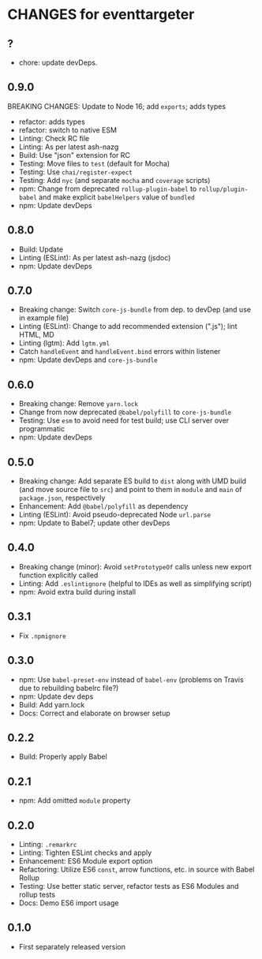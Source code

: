 # CHANGES for eventtargeter

## ?

- chore: update devDeps.

## 0.9.0

BREAKING CHANGES:
Update to Node 16; add `exports`; adds types

- refactor: adds types
- refactor: switch to native ESM
- Linting: Check RC file
- Linting: As per latest ash-nazg
- Build: Use "json" extension for RC
- Testing: Move files to `test` (default for Mocha)
- Testing: Use `chai/register-expect`
- Testing: Add `nyc` (and separate `mocha` and `coverage` scripts)
- npm: Change from deprecated `rollup-plugin-babel` to `rollup/plugin-babel`
    and make explicit `babelHelpers` value of `bundled`
- npm: Update devDeps

## 0.8.0

- Build: Update
- Linting (ESLint): As per latest ash-nazg (jsdoc)
- npm: Update devDeps

## 0.7.0

- Breaking change: Switch `core-js-bundle` from dep. to devDep (and use
    in example file)
- Linting (ESLint): Change to add recommended extension (".js"); lint HTML, MD
- Linting (lgtm): Add `lgtm.yml`
- Catch `handleEvent` and `handleEvent.bind` errors within listener
- npm: Update devDeps and `core-js-bundle`

## 0.6.0

- Breaking change: Remove `yarn.lock`
- Change from now deprecated `@babel/polyfill` to `core-js-bundle`
- Testing: Use `esm` to avoid need for test build; use CLI server over
    programmatic
- npm: Update devDeps

## 0.5.0

- Breaking change: Add separate ES build to `dist` along with UMD build
    (and move source file to `src`) and point to them in `module` and
    `main` of `package.json`, respectively
- Enhancement: Add `@babel/polyfill` as dependency
- Linting (ESLint): Avoid pseudo-deprecated Node `url.parse`
- npm: Update to Babel7; update other devDeps

## 0.4.0

- Breaking change (minor): Avoid `setPrototypeOf` calls unless new export
    function explicitly called
- Linting: Add `.eslintignore` (helpful to IDEs as well as simplifying script)
- npm: Avoid extra build during install

## 0.3.1

- Fix `.npmignore`

## 0.3.0

- npm: Use `babel-preset-env` instead of `babel-env` (problems on Travis
    due to rebuilding babelrc file?)
- npm: Update dev deps
- Build: Add yarn.lock
- Docs: Correct and elaborate on browser setup

## 0.2.2

- Build: Properly apply Babel

## 0.2.1

- npm: Add omitted `module` property

## 0.2.0

- Linting: `.remarkrc`
- Linting: Tighten ESLint checks and apply
- Enhancement: ES6 Module export option
- Refactoring: Utilize ES6 `const`, arrow functions, etc. in source with Babel Rollup
- Testing: Use better static server, refactor tests as ES6 Modules and rollup tests
- Docs: Demo ES6 import usage

## 0.1.0

- First separately released version
